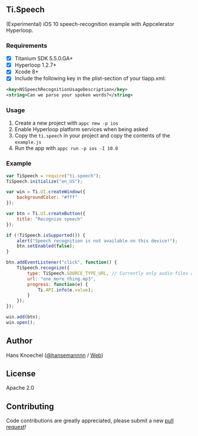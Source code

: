 Ti.Speech
---
(Experimental) iOS 10 speech-recognition example with Appcelerator Hyperloop.

### Requirements
- [x] Titanium SDK 5.5.0.GA+
- [x] Hyperloop 1.2.7+
- [x] Xcode 8+
- [x] Include the following key in the plist-section of your tiapp.xml:
```xml
<key>NSSpeechRecognitionUsageDescription</key>
<string>Can we parse your spoken words?</string>
```

### Usage
1. Create a new project with `appc new -p ios`
2. Enable Hyperloop platform services when being asked
3. Copy the `ti.speech` in your project and copy the contents of the `example.js`
4. Run the app with `appc run -p ios -I 10.0`

### Example
```js 
var TiSpeech = require("ti.speech");
TiSpeech.initialize("en_US");

var win = Ti.UI.createWindow({
    backgroundColor: "#fff"
});

var btn = Ti.UI.createButton({
    title: "Recognize speech"
});

if (!TiSpeech.isSupported()) {
    alert("Speech recognition is not available on this device!");
    btn.setEnabled(false);
}

btn.addEventListener("click", function() {
    TiSpeech.recognize({
        type: TiSpeech.SOURCE_TYPE_URL, // Currently only audio-files are supported
        url: "one_more_thing.mp3",
        progress: function(e) {
            Ti.API.info(e.value);
        }
    });
});

win.add(btn);
win.open();
```


Author
---------------
Hans Knoechel ([@hansemannnn](https://twitter.com/hansemannnn) / [Web](http://hans-knoechel.de))

License
---------------
Apache 2.0

Contributing
---------------
Code contributions are greatly appreciated, please submit a new [pull request](https://github.com/hansemannn/ti.speech/pull/new/master)!
